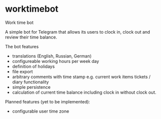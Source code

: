 # worktimebot
Work time bot

A simple bot for Telegram that allows its users to clock in, clock out and review their time balance.

The bot features
- translations (English, Russian, German)
- configureable working hours per week day
- definition of holidays
- file export
- arbitrary comments with time stamp e.g. current work items tickets / diary functionality
- simple persistence
- calculation of current time balance including clock in without clock out.


Planned features (yet to be implemented): 
- configurable user time zone 
